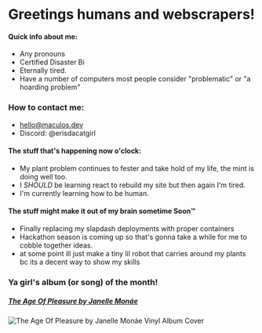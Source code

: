 # Greetings humans and webscrapers!

#### Quick info about me:
- Any pronouns
- Certified Disaster Bi
- Eternally tired.
- Have a number of computers most people consider "problematic" or "a hoarding problem"


### How to contact me:
- hello@maculos.dev
- Discord: @erisdacatgirl <!-- yes i do hate that change -->
<!-- - [My Site](https://maculos.dev) <-- bad, will revamp
- 000-000-0000 <- y doe?
-->

#### The stuff that's happening now o'clock:
- My plant problem continues to fester and take hold of my life, the mint is doing well too.
- I *SHOULD* be learning react to rebuild my site but then again I'm tired.
- I'm currently learning how to be human.

#### The stuff might make it out of my brain sometime Soon™
- Finally replacing my slapdash deployments with proper containers
- Hackathon season is coming up so that's gonna take a while for me to cobble together ideas.
- at some point ill just make a tiny lil robot that carries around my plants bc its a decent way to show my skills

### Ya girl's album (or song) of the month!
##### [The Age Of Pleasure by Janelle Monáe](https://music.apple.com/us/album/the-age-of-pleasure/1686979040)
![The Age Of Pleasure by Janelle Monáe Vinyl Album Cover](https://m.media-amazon.com/images/I/61UGAQMineL._SX425_.jpg)

<!--
        [TEMPLATES]
#### The stuff that's happening now o'clock:
- Right now I'm working on a [project-name](project.url)
- I'm currently learning how to be human.
- [thing](url) is melting my brain.
- I need help with everything.
-->
